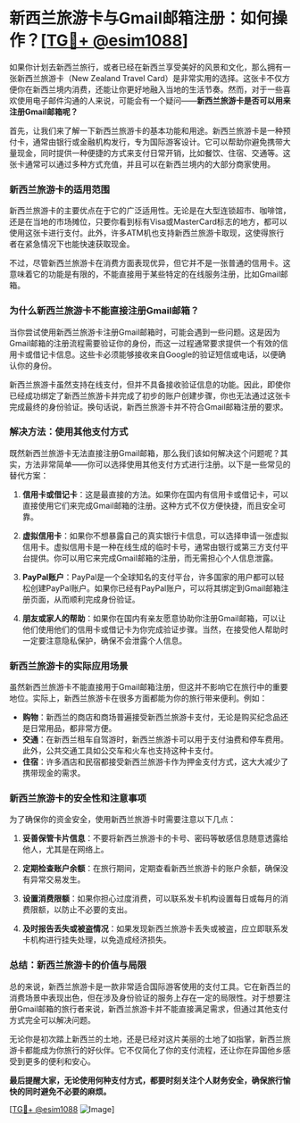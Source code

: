 # 新西兰旅游卡与Gmail邮箱注册：如何操作？[[TG💪+ @esim1088](https://t.me/s/esim1088)]

如果你计划去新西兰旅行，或者已经在新西兰享受美好的风景和文化，那么拥有一张新西兰旅游卡（New Zealand Travel Card）是非常实用的选择。这张卡不仅方便你在新西兰境内消费，还能让你更好地融入当地的生活节奏。然而，对于一些喜欢使用电子邮件沟通的人来说，可能会有一个疑问——**新西兰旅游卡是否可以用来注册Gmail邮箱呢？**

首先，让我们来了解一下新西兰旅游卡的基本功能和用途。新西兰旅游卡是一种预付卡，通常由银行或金融机构发行，专为国际游客设计。它可以帮助你避免携带大量现金，同时提供一种便捷的方式来支付日常开销，比如餐饮、住宿、交通等。这张卡通常可以通过多种方式充值，并且可以在新西兰境内的大部分商家使用。

### **新西兰旅游卡的适用范围**

新西兰旅游卡的主要优点在于它的广泛适用性。无论是在大型连锁超市、咖啡馆，还是在当地的市场摊位，只要你看到标有Visa或MasterCard标志的地方，都可以使用这张卡进行支付。此外，许多ATM机也支持新西兰旅游卡取现，这使得旅行者在紧急情况下也能快速获取现金。

不过，尽管新西兰旅游卡在消费方面表现优异，但它并不是一张普通的信用卡。这意味着它的功能是有限的，不能直接用于某些特定的在线服务注册，比如Gmail邮箱。

### **为什么新西兰旅游卡不能直接注册Gmail邮箱？**

当你尝试使用新西兰旅游卡注册Gmail邮箱时，可能会遇到一些问题。这是因为Gmail邮箱的注册流程需要验证你的身份，而这一过程通常要求提供一个有效的信用卡或借记卡信息。这些卡必须能够接收来自Google的验证短信或电话，以便确认你的身份。

新西兰旅游卡虽然支持在线支付，但并不具备接收验证信息的功能。因此，即使你已经成功绑定了新西兰旅游卡并完成了初步的账户创建步骤，你也无法通过这张卡完成最终的身份验证。换句话说，新西兰旅游卡并不符合Gmail邮箱注册的要求。

### **解决方法：使用其他支付方式**

既然新西兰旅游卡无法直接注册Gmail邮箱，那么我们该如何解决这个问题呢？其实，方法非常简单——你可以选择使用其他支付方式进行注册。以下是一些常见的替代方案：

1. **信用卡或借记卡**：这是最直接的方法。如果你在国内有信用卡或借记卡，可以直接使用它们来完成Gmail邮箱的注册。这种方式不仅方便快捷，而且安全可靠。

2. **虚拟信用卡**：如果你不想暴露自己的真实银行卡信息，可以选择申请一张虚拟信用卡。虚拟信用卡是一种在线生成的临时卡号，通常由银行或第三方支付平台提供。你可以用它来完成Gmail邮箱的注册，而无需担心个人信息泄露。

3. **PayPal账户**：PayPal是一个全球知名的支付平台，许多国家的用户都可以轻松创建PayPal账户。如果你已经有PayPal账户，可以将其绑定到Gmail邮箱注册页面，从而顺利完成身份验证。

4. **朋友或家人的帮助**：如果你在国内有亲友愿意协助你注册Gmail邮箱，可以让他们使用他们的信用卡或借记卡为你完成验证步骤。当然，在接受他人帮助时一定要注意隐私保护，确保不会泄露个人信息。

### **新西兰旅游卡的实际应用场景**

虽然新西兰旅游卡不能直接用于Gmail邮箱注册，但这并不影响它在旅行中的重要地位。实际上，新西兰旅游卡在很多方面都能为你的旅行带来便利。例如：

- **购物**：新西兰的商店和商场普遍接受新西兰旅游卡支付，无论是购买纪念品还是日常用品，都非常方便。
- **交通**：在新西兰租车自驾游时，新西兰旅游卡可以用于支付油费和停车费用。此外，公共交通工具如公交车和火车也支持这种卡支付。
- **住宿**：许多酒店和民宿都接受新西兰旅游卡作为押金支付方式，这大大减少了携带现金的需求。

### **新西兰旅游卡的安全性和注意事项**

为了确保你的资金安全，使用新西兰旅游卡时需要注意以下几点：

1. **妥善保管卡片信息**：不要将新西兰旅游卡的卡号、密码等敏感信息随意透露给他人，尤其是在网络上。
   
2. **定期检查账户余额**：在旅行期间，定期查看新西兰旅游卡的账户余额，确保没有异常交易发生。

3. **设置消费限额**：如果你担心过度消费，可以联系发卡机构设置每日或每月的消费限额，以防止不必要的支出。

4. **及时报告丢失或被盗情况**：如果发现新西兰旅游卡丢失或被盗，应立即联系发卡机构进行挂失处理，以免造成经济损失。

### **总结：新西兰旅游卡的价值与局限**

总的来说，新西兰旅游卡是一款非常适合国际游客使用的支付工具。它在新西兰的消费场景中表现出色，但在涉及身份验证的服务上存在一定的局限性。对于想要注册Gmail邮箱的旅行者来说，新西兰旅游卡并不能直接满足需求，但通过其他支付方式完全可以解决问题。

无论你是初次踏上新西兰的土地，还是已经对这片美丽的土地了如指掌，新西兰旅游卡都能成为你旅行的好伙伴。它不仅简化了你的支付流程，还让你在异国他乡感受到更多的便利和安心。

**最后提醒大家，无论使用何种支付方式，都要时刻关注个人财务安全，确保旅行愉快的同时避免不必要的麻烦。**

[[TG💪+ @esim1088](https://t.me/s/esim1088) ![Image](https://i.postimg.cc/4NQfJmqS/Snipaste-2025-05-13-00-14-12.png)]